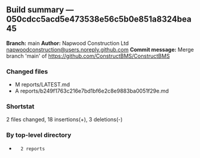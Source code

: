 ## Build summary — 050cdcc5acd5e473538e56c5b0e851a8324bea45

**Branch:** main **Author:** Napwood Construction Ltd <napwoodconstruction@users.noreply.github.com>
**Commit message:** Merge branch 'main' of https://github.com/ConstructBMS/ConstructBMS

### Changed files

- M reports/LATEST.md
- A reports/b249f1763c216e7bd1bf6e2c8e9883ba0051f29e.md

### Shortstat

2 files changed, 18 insertions(+), 3 deletions(-)

### By top-level directory

-       2 reports
